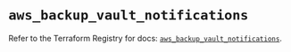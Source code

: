 # `aws_backup_vault_notifications`

Refer to the Terraform Registry for docs: [`aws_backup_vault_notifications`](https://registry.terraform.io/providers/hashicorp/aws/5.94.1/docs/resources/backup_vault_notifications).
